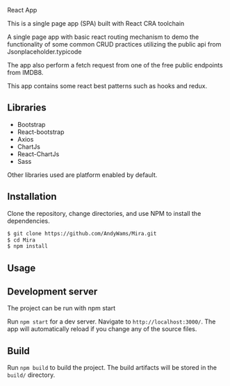 React App

This is a single page app (SPA) built with React CRA toolchain

A single page app with basic react routing mechanism to demo the functionality of some common CRUD practices
utilizing the public api from Jsonplaceholder.typicode

The app also perform a fetch request from one of the free public endpoints from IMDB8.

This app contains some react best patterns such as hooks and redux.

## Libraries

- Bootstrap
- React-bootstrap
- Axios
- ChartJs
- React-ChartJs
- Sass

Other libraries used are platform enabled by default.

## Installation

Clone the repository, change directories, and use NPM to install the dependencies.

```bash
$ git clone https://github.com/AndyWams/Mira.git
$ cd Mira
$ npm install
```

## Usage

## Development server

The project can be run with npm start

Run `npm start` for a dev server. Navigate to `http://localhost:3000/`. The app will automatically reload if you change any of the source files.

## Build

Run `npm build` to build the project. The build artifacts will be stored in the `build/` directory.
